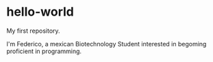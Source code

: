 # hello-world
My first repository.

I'm Federico, a mexican Biotechnology Student interested in begoming proficient in programming.
